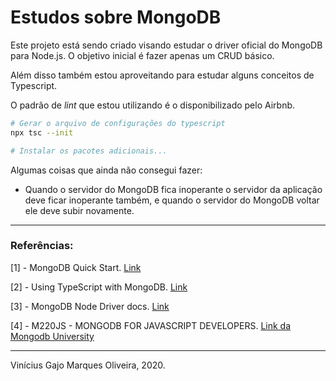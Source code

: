 # Estudos sobre MongoDB

Este projeto está sendo criado visando estudar o driver oficial do MongoDB para Node.js. O objetivo inicial é fazer apenas um CRUD básico.

Além disso também estou aproveitando para estudar alguns conceitos de Typescript.

O padrão de *lint* que estou utilizando é o disponibilizado pelo Airbnb. 

```bash
# Gerar o arquivo de configurações do typescript
npx tsc --init

# Instalar os pacotes adicionais...
```

Algumas coisas que ainda não consegui fazer:

* Quando o servidor do MongoDB fica inoperante o servidor da aplicação deve ficar inoperante também, e quando o servidor do MongoDB voltar ele deve subir novamente.

---
### Referências:

[1] - MongoDB Quick Start. [Link](https://mongodb.github.io/node-mongodb-native/3.6/quick-start/quick-start/)

[2] - Using TypeScript with MongoDB. [Link](https://medium.com/swlh/using-typescript-with-mongodb-393caf7adfef)

[3] - MongoDB Node Driver docs. [Link](https://docs.mongodb.com/drivers/node/)

[4] - M220JS - MONGODB FOR JAVASCRIPT DEVELOPERS. [Link da Mongodb University](https://university.mongodb.com/courses/M220JS/about)

---

Vinícius Gajo Marques Oliveira, 2020.